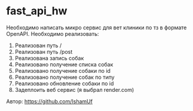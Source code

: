# fast_api_hw
Необходимо написать микро сервис для вет клиники по тз в формате OpenAPI.
Необходимо реализовать:
1. Реализован путь /
2. Реализован путь /post
3. Реализована запись собак
4. Реализовано получение списка собак
5. Реализовано получение собаки по id
6. Реализовано получение собак по типу
7. Реализовано обновление собаки по id
8. Задеплоить веб сервис (я выбрал render.com)

Автор: https://github.com/IshamUf
